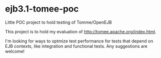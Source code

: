 ejb3.1-tomee-poc
================

Little POC project to hold testing of Tomme/OpenEJB

This project is to hold my evaluation of http://tomee.apache.org/index.html.

I'm looking for ways to optmize test performance for tests that depend on EJB contexts, like integration and functional tests. Any suggestions are welcome!

